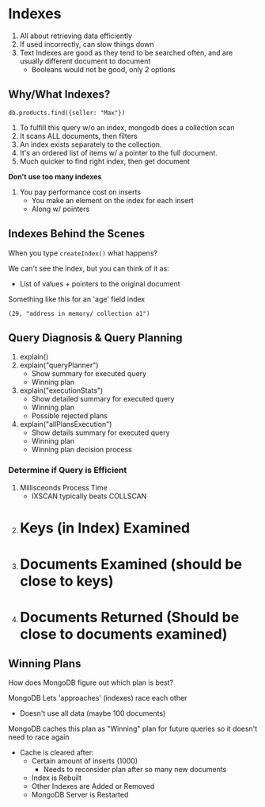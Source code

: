 # Indexes

1. All about retrieving data efficiently
1. If used incorrectly, can slow things down
1. Text Indexes are good as they tend to be searched often, and are usually different document to document
    - Booleans would not be good, only 2 options

## Why/What Indexes?

```
db.products.find({seller: "Max"})
```

1. To fulfill this query w/o an index, mongodb does a collection scan
1. It scans ALL documents, then filters
1. An index exists separately to the collection.
1. It's an ordered list of items w/ a pointer to the full document.
1. Much quicker to find right index, then get document

**Don't use too many indexes**

1. You pay performance cost on inserts
    - You make an element on the index for each insert
    - Along w/ pointers

## Indexes Behind the Scenes

When you type ```createIndex()``` what happens?

We can't see the index, but you can think of it as:
- List of values + pointers to the original document

Something like this for an 'age' field index

```
(29, "address in memory/ collection a1")
```

## Query Diagnosis &  Query Planning

1. explain()
1. explain("queryPlanner")
    - Show summary for executed query
    - Winning plan
1. explain("executionStats")
    - Show detailed summary for executed query 
    - Winning plan
    - Possible rejected plans
1. explain("allPlansExecution")
    - Show details summary for executed query
    - Winning plan 
    - Winning plan decision process

### Determine if Query is Efficient

1. Millisceonds Process Time
    - IXSCAN typically beats COLLSCAN  
1. # Keys (in Index) Examined
1. # Documents Examined (should be close to keys)
1. # Documents Returned (Should be close to documents examined)

## Winning Plans

How does MongoDB figure out which plan is best?

MongoDB Lets 'approaches' (indexes) race each other
- Doesn't use all data (maybe 100 documents)

MongoDB caches this plan as "Winning" plan for future queries so it doesn't need to race again
- Cache is cleared after:
    - Certain amount of inserts (1000)
        - Needs to reconsider plan after so many new documents
    - Index is Rebuilt
    - Other Indexes are Added or Removed
    - MongoDB Server is Restarted